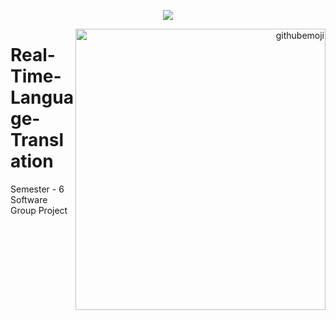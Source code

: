 <p align="center"><img align="center" src="https://readme-typing-svg.herokuapp.com?font=&color=%23F7801C&size=10&lines=Hi+I'm,+Virag+Patel;Welcome+to+Real+Time+Language+Translator"/></p>

<p align="right"><img align="right" border_radius="25%" width="400px" height="450px" alt="githubemoji"src="https://camo.githubusercontent.com/63abdc3407ab5749a6fa046151ee56433f7922da540e1aa8d3b5795200dde75f/68747470733a2f2f6f63746f6465782e6769746875622e636f6d2f696d616765732f6461667470756e6b746f6361742d6775792e676966"/></p>

# Real-Time-Language-Translation
Semester - 6 Software Group Project
